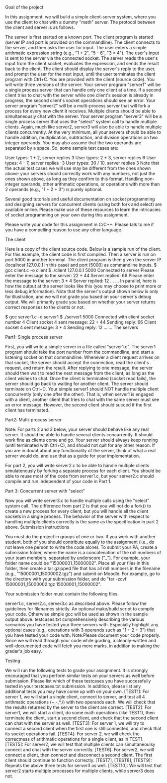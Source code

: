 Goal of the project

In this assignment, we will build a simple client-server system, where you use the client to chat with a dummy "math" server. The protocol between the client and server is as follows.

The server is first started on a known port.
The client program is started (server IP and port is provided on the commandline).
The client connects to the server, and then asks the user for input. The user enters a simple arithmatic expression string (e.g., "1 + 2", "5 - 6", "3 * 4"). The user's input is sent to the server via the connected socket.
The server reads the user's input from the client socket, evaluates the expression, and sends the result back to the client.
The client should display the server's reply to the user, and prompt the user for the next input, until the user terminates the client program with Ctrl+C.
You are provided with the client (source code). You will write three versions of the server:
Your server program "server1" will be a single process server that can handle only one client at a time. If a second client tries to chat with the server while one client's session is already in progress, the second client's socket operations should see an error.
Your server program "server2" will be a multi-process server that will fork a process for every new client it receives. Multiple clients should be able to simultaneously chat with the server.
Your server program "server3" will be a single process server that uses the "select" system call to handle multiple clients. Again, much like server2, server3 will also be able to handle multiple clients concurrently.
At the very minimum, all your servers should be able to handle addition, multiplication, subtraction, and division operations on two integer operands. You may also assume that the two operands are separated by a space. So, some sample test cases are:

User types: 1 + 2, server replies 3
User types: 2 * 3, server replies 6
User types: 4 - 7, server replies -3
User types: 30 / 10, server replies 3
Note that the actual test cases we will use may be different from the ones shown above: your servers should correctly work with any numbers, not just the ones shown above, as long as they confirm to this format. Handling non-integer operands, other arithmatic operations, or operations with more than 2 operands (e.g., "1 + 2 + 3") is purely optional.

Several good tutorials and useful documentation on socket programming and designing servers for concurrent clients (using both fork and select) are available online. Please make use of these resources to learn the intricacies of socket programming on your own during this assignment.

Please write your code for this assignment in C/C++. Please talk to me if you have a compelling reason to use any other language.

The client

Here is a copy of the client source code. Below is a sample run of the client. For this example, the client code is first compiled. Then a server is run on port 5000 in another terminal. The client program is then given the server IP (localhost 127.0.0.1 in this case) and port (5000) as commandline inputs.
$ gcc client.c -o client
$ ./client 127.0.0.1 5000
Connected to server
Please enter the message to the server: 22 + 44
Server replied: 66
Please enter the message to the server: 3 * 4
Server replied: 12
...
...
In parallel, here is how the output at the server looks like this (you may choose to print more or less debug information). Note that the server's output shown below is only for illustration, and we will not grade you based on your server's debug output. We will primarily grade you based on whether your server returns correct responses to the clients or not.

$ gcc server1.c -o server1
$ ./server1 5000
Connected with client socket number 4
Client socket 4 sent message: 22 + 44
Sending reply: 66
Client socket 4 sent message: 3 * 4
Sending reply: 12
...
...
The servers

Part1: Single process server

First, you will write a simple server in a file called "server1.c". The server1 program should take the port number from the commandline, and start a listening socket on that commandline. Whenever a client request arrives on that socket, the server should accept the connection, read the client's request, and return the result. After replying to one message, the server should then wait to read the next message from the client, as long as the client wishes to chat. Once the client is terminated (socket read fails), the server should go back to waiting for another client. The server should terminate on Ctrl+C.
Your simple server1 should NOT handle multiple client concurrently (only one after the other). That is, when server1 is engaged with a client, another client that tries to chat with the same server must see an error message. However, the second client should succed if the first client has terminated.

Part2: Multi-process server

Note: For parts 2 and 3 below, your server should behave like any real server. It should be able to handle several clients concurrently. It should work fine as clients come and go. Your server should always keep running (until terminated with Ctrl+C), and should not quit for any other reason. If you are in doubt about any functionality of the server, think of what a real server would do, and use that as a guide for your implementation.

For part 2, you will write server2.c to be able to handle multiple clients simulatenously by forking a separate process for each client. You should be able to reuse most of the code from server1.c, but your server2.c should compile and run independent of your code in Part 1.

Part 3: Concurrent server with "select"

Now you will write server3.c to handle multiple calls using the "select" system call. The difference from part 2 is that you will not do a fork() to create a new process for every client, but you will handle all the client sockets in a single process. The behavior of the server with respect to handling multiple clients correctly is the same as the specification in part 2 above.
Submission instructions

You must do the project in groups of one or two. If you work with another student, both of you should contribute equally to the assignment (i.e., do not leave one person to write the code alone).
To submit your PA, create a submission folder, where the name is a concatenation of the roll numbers of your team members, separated by underscore ("_"). For example, your folder name could be "15000001_15000002". Place all your files in this folder, then create a tar gzipped file that has all roll numbers in the filename (e.g., "15000001_15000002.tgz") and submit on Moodle. For example, go to the directory with your submission folder, and do "tar -zcvf 15000001_15000002.tgz 15000001_15000002".

Your submission folder must contain the following files.

server1.c, server2.c, server3.c as described above. Please follow the guidelines for filenames strictly.
An optional make/build script to compile your code. Otherwise simple gcc will be used as shown in the sample output above.
testcases.txt comprehensively describing the various scenarios you have tested your three servers with. Especially highlight any optional cases (e.g., operations with 3 operands such as "1 + 2 + 3") that you have tested your code with.
Note:Please document your code properly. Since we will read through your code while grading, a cleanly-written and well-documented code will fetch you more marks, in addition to making the grader's job easy.

Testing

We will run the following tests to grade your assignment. It is strongly encouraged that you perform similar tests on your servers as well before submission. Please list which of these testcases you have successfully tested in your testcases.txt submission. In addition, please list any additional tests you may have come up with on your own.
[TEST1]: For server 1, we will start a single client, connect to server, and test all 4 arithmatic operations (+,-,*,/) with two operands each. We will check that the results returned by the server to the client are correct.
[TEST2]: For server1, we will start a client, do some math operations (like TEST1), then terminate the client, start a second client, and check that the second client can chat with the server as well.
[TEST3]: For server 1, we will try to connect a second client when the first one is still connected, and check that its socket operations fail.
[TEST4]: For server 2, we will check the correctness of arithmatic operations for a single client, as in TEST1.
[TEST5]: For server2, we will test that multiple clients can simultaneoulsy connect and chat with the server correctly.
[TEST6]: For server2, we will connect a client, then connect and disconnect a second client. The first client should continue to function correctly.
[TEST7], [TEST8], [TEST9]: Repeats the above three tests for server3 as well.
[TEST10]: We will test that server2 starts multiple processes for multiple clients, while server3 does not.